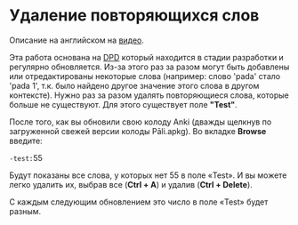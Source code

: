 <h1>Удаление повторяющихся слов</h1>
<p>Описание на английском на <a href="https://user-images.githubusercontent.com/39419221/187020101-701ee57e-b708-4be1-91d7-0c9b411a11cd.mp4">видео</a>.</p>
<p>Эта работа основана на <a href="https://digitalpalidictionary.github.io/">DPD</a> который находится в стадии разработки и регулярно обновляется. Из-за этого раз за разом могут быть добавлены или отредактированы некоторые слова (например: слово 'pada' стало 'pada 1', т.к. было найдено другое значение этого слова в другом контексте). Нужно раз за разом удалять повторяющиеся слова, которые больше не существуют. Для этого существует поле <strong>"Test"</strong>.</p>
<p>После того, как вы обновили свою колоду Anki (дважды щелкнув по загруженной свежей версии колоды Pāli.apkg). Во вкладке <strong>Browse</strong> введите:</p>
<p><code>-test:</code>55</p>
<p>Будут показаны все слова, у которых нет 55 в поле «Test». И вы можете легко удалить их, выбрав все (<strong>Ctrl + A</strong>) и удалив (<strong>Ctrl + Delete</strong>). </p>
<p>С каждым следующим обновлением это число в поле «Test» будет разным.</p>